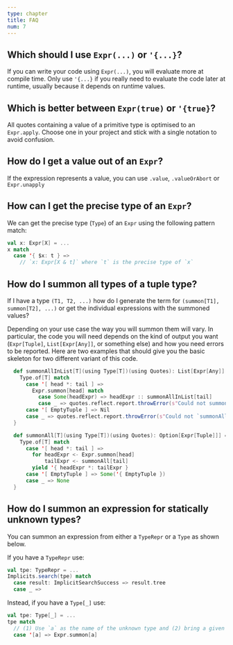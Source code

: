 ```yaml
---
type: chapter
title: FAQ
num: 7
---
```


## Which should I use `Expr(...)` or `'{...}`?
If you can write your code using `Expr(...)`, you will evaluate more at compile time.
Only use `'{...}` if you really need to evaluate the code later at runtime, usually because it depends on runtime values.

## Which is better between `Expr(true)` or `'{true}`?
All quotes containing a value of a primitive type is optimised to an `Expr.apply`.
Choose one in your project and stick with a single notation to avoid confusion.

## How do I get a value out of an `Expr`?
If the expression represents a value, you can use `.value`, `.valueOrAbort` or `Expr.unapply`

## How can I get the precise type of an `Expr`?
We can get the precise type (`Type`) of an `Expr` using the following pattern match:
```scala
val x: Expr[X] = ...
x match
  case '{ $x: t } =>
    // `x: Expr[X & t]` where `t` is the precise type of `x`
```

## How do I summon all types of a tuple type?
If I have a type `(T1, T2, ...)` how do I generate the term for `(summon[T1], summon[T2], ...)` or get the individual expressions with the summoned values?

Depending on your use case the way you will summon them will vary.
In particular, the code you will need depends on the kind of output you want (`Expr[Tuple]`, `List[Expr[Any]]`, or something else) and how you need errors to be reported.
Here are two examples that should give you the basic skeleton for two different variant of this code.

```scala
  def summonAllInList[T](using Type[T])(using Quotes): List[Expr[Any]] = {
    Type.of[T] match
      case '[ head *: tail ] =>
        Expr.summon[head] match
          case Some(headExpr) => headExpr :: summonAllInList[tail]
          case _ => quotes.reflect.report.throwError(s"Could not summon ${Type.show[head]}")
      case '[ EmptyTuple ] => Nil
      case _ => quotes.reflect.report.throwError(s"Could not `summonAllInList` of tuple with unknown size: ${Type.show[T]}")
  }
```

```scala
  def summonAll[T](using Type[T])(using Quotes): Option[Expr[Tuple]]] = {
    Type.of[T] match
      case '[ head *: tail ] =>
        for headExpr <- Expr.summon[head]
            tailExpr <- summonAll[tail]
        yield '{ headExpr *: tailExpr }
      case '[ EmptyTuple ] => Some('{ EmptyTuple })
      case _ => None
  }
```

## How do I summon an expression for statically unknown types?

You can summon an expression from either a `TypeRepr` or a `Type` as shown below.

If you have a `TypeRepr` use:
```scala
val tpe: TypeRepr = ...
Implicits.search(tpe) match
  case result: ImplicitSearchSuccess => result.tree
  case _ =>
```

Instead, if you have a `Type[_]` use:
```scala
val tpe: Type[_] = ...
tpe match
  // (1) Use `a` as the name of the unknown type and (2) bring a given `Type[a]` into scope
  case '[a] => Expr.summon[a]
```
